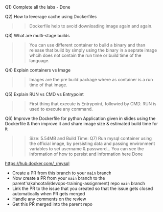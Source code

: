 Q1) Complete all the labs - Done

Q2) How to leverage cache using Dockerfiles 
>> Dockerfile help to avoid downloading image again and again.

Q3) What are multi-stage builds 
>> You can use different container to build a binary and than release that build by simply using the binary in a seprate image whcih does not contain the run time or build time of the language. 

Q4) Explain containers vs Image 
>> Images are the pre build package where as container is a run time of that image. 

Q5) Explain RUN vs CMD vs Entrypoint 
>> First thing that execute is Entrypoint, followied by CMD. RUN is used to execute any command. 

Q6) Improve the Dockerfile for python Application given in slides using the Dockerfile & then improve it and share image size & estimated build time for it
>> Size: 5.54MB and Build Time: 
Q7) Run mysql container using the official image, by persisting data and passing environment variables to set username & password… You can see the information of how to persist and information here
>> Done

https://hub.docker.com/_/mysql

- Create a PR from this branch to your `main` branch
- Now create a PR from your `main` branch to the parent's(kahootali/devops-training-assignment) repo `main` branch
- Link the PR to the issue that you created so that the issue gets closed automatically when PR gets merged
- Handle any comments on the review
- Get this PR merged into the parent repo